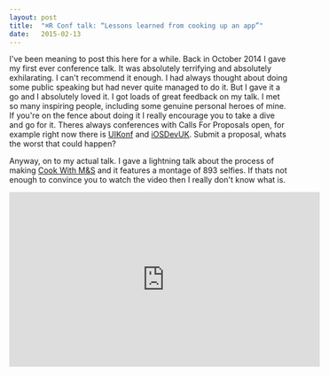 ```yaml
---
layout: post
title:  "⌘R Conf talk: “Lessons learned from cooking up an app”"
date:   2015-02-13
---
```


I've been meaning to post this here for a while. Back in October 2014 I gave my first ever conference talk. It was absolutely terrifying and absolutely exhilarating. I can't recommend it enough. I had always thought about doing some public speaking but had never quite managed to do it. But I gave it a go and I absolutely loved it. I got loads of great feedback on my talk. I met so many inspiring people, including some genuine personal heroes of mine. If you're on the fence about doing it I really encourage you to take a dive and go for it. Theres always conferences with Calls For Proposals open, for example right now there is [UIKonf](http://cfp.uikonf.com) and [iOSDevUK](https://twitter.com/iosdevuk/status/420279977469575169). Submit a proposal, whats the worst that could happen?

Anyway, on to my actual talk. I gave a lightning talk about the process of making [Cook With M&S](http://cookwithmands.com) and it features a montage of 893 selfies. If thats not enough to convince you to watch the video then I really don't know what is.

<iframe width="560" height="315" src="https://www.youtube.com/embed/sMiE65xPH84" frameborder="0" allowfullscreen></iframe>